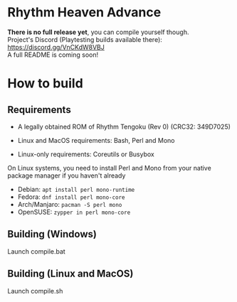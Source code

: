 # Rhythm Heaven Advance

**There is no full release yet**, you can compile yourself though.<br>
Project's Discord (Playtesting builds available there): https://discord.gg/VnCKdW8VBJ<br>
A full README is coming soon!

# How to build

## Requirements

* A legally obtained ROM of Rhythm Tengoku (Rev 0) (CRC32: 349D7025)

* Linux and MacOS requirements: Bash, Perl and Mono

* Linux-only requirements: Coreutils or Busybox


On Linux systems, you need to install Perl and Mono from your native package manager if you haven't already

* Debian: ``` apt install perl mono-runtime ```
* Fedora: ``` dnf install perl mono-core ```
* Arch/Manjaro: ``` pacman -S perl mono ```
* OpenSUSE: ``` zypper in perl mono-core ```

## Building (Windows)
Launch compile.bat

## Building (Linux and MacOS)
Launch compile.sh

